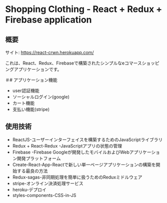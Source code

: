 # Shopping  Clothing - React + Redux + Firebase application

## 概要
サイト: https://react-crwn.herokuapp.com/

これは、React、Redux、Firebaseで構築されたシンプルなeコマースショッピングアプリケーションです。

＃# アプリケーション機能
- user認証機能
- ソーシャルログイン(google)
- カート機能
- 支払い機能(stripe)

## 使用技術
- ReactJS-ユーザーインターフェイスを構築するためのJavaScriptライブラリ
- Redux + React-Redux -JavaScriptアプリの状態の管理
- Firebase -Firebase Googleが開発したモバイルおよびWebアプリケーション開発プラットフォーム
- Create-React-App-Reactで新しい単一ページアプリケーションの構築を開始する最良の方法
- Redux-sagas-非同期処理を簡単に扱うためのReduxミドルウェア
- stripe-オンライン決済処理サービス  
- heroku-デプロイ
- styles-components-CSS-in-JS
